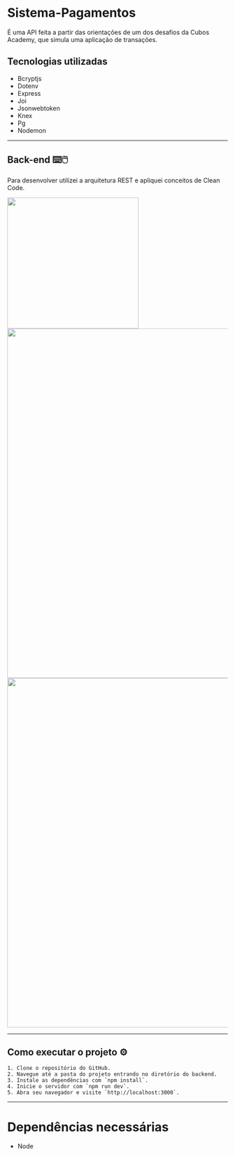 # Sistema-Pagamentos

É uma API feita a partir das orientações de um dos desafios da Cubos Academy, que simula uma aplicação de transações.

## Tecnologias utilizadas

- Bcryptjs
- Dotenv
- Express
- Joi
- Jsonwebtoken
- Knex
- Pg
- Nodemon

---

## Back-end :keyboard::computer_mouse:

Para desenvolver utilizei a arquitetura REST e apliquei conceitos de Clean Code.

<img src="https://cdn.discordapp.com/attachments/1023343243351572562/1168720640791027772/image.png?ex=6552caea&is=654055ea&hm=6887ec50f07e8103201a2063751e555deda77d5be36b3cb3082fa42909ff3bed&" width="300">

<img src="https://cdn.discordapp.com/attachments/1023343243351572562/1168719964744712222/image.png?ex=6552ca49&is=65405549&hm=a0a84e033582a5d0a7bdb6cb78763e837a47b3fac5126da8c0b2d6fe8cdcd913&" width="800">

<img src="https://cdn.discordapp.com/attachments/1023343243351572562/1168720222602141706/image.png?ex=6552ca86&is=65405586&hm=3bd34bfb761e29408fd5eeb5fde3fd42e82525ff7457fc73b165558acaf19df9&" width="800">

---

## Como executar o projeto :gear:
```
1. Clone o repositório do GitHub.
2. Navegue até a pasta do projeto entrando no diretório do backend.
3. Instale as dependências com `npm install`.
4. Inicie o servidor com `npm run dev`.
5. Abra seu navegador e visite `http://localhost:3000`.
```
---

# Dependências necessárias

- Node
